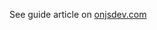 See guide article on <a href="https://onjsdev.com/article/nodejs-send-email-with-nodemailer">onjsdev.com</a>
